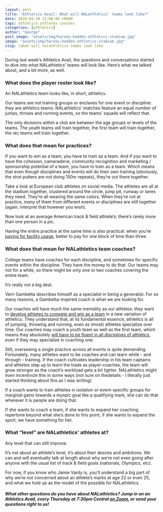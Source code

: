 ```yaml
---
layout: post
title: "Athletics Avail: What will NALathletics' teams look like?"
date: 2020-04-20 12:00:00 +0600
tags: athletics athletes coaches
categories: [athletics]
author: "George"
post_image: "assets/img/harvey-hadden-athletics-stadium.jpg"
image: "assets/img/harvey-hadden-athletics-stadium.jpg"
slug: /what will nalathletics teams look like
---
```

During last week’s Athletics Avail, the questions and conversations started to dive into what NALathletics’ teams will look like. Here’s what we talked about, and a bit more, as well.

<h3>What does the player roster look like?</h3>

An NALathletics team looks like, in short, athletics. 

Our teams are not training groups or enclaves for one event or discipline: they are athletics teams. NALathletics’ matches feature an equal number of jumps, throws and running events, so the teams’ squads will reflect that.

The only divisions within a club are between the age groups or levels of the teams. The youth teams will train together, the first team will train together, the rec teams will train together. 

<h3>What does that mean for practices?</h3>

If you want to win as a team, you have to train as a team. And if you want to have the cohesion, camaraderie, community recognition and marketing / sponsorship potential of a team, you have to train as a team. Which means that even though disciplines and events will do their own training (obviously, the shot putters are not doing 150m repeats), they’re out there together.

Take a look at European club athletes on social media. The athletes are all at the stadium together, clustered around the circle, jump pit, runway or lanes they need. They’re all wearing the same colors. When they’re not at practice, many of them from different events or disciplines are still together (again, interpret that however you wish). 

Now look at an average American track & field athlete’s: there’s rarely more than one person in a pic.

Having the entire practice at the same time is also practical: when you’re <a href="https://nalathletics.com/blog/2020/03/18/nalathletics-whats-in-it-for-me-coaches">paying for facility usage</a>, better to pay for one block of time than three. 

<h3>What does that mean for NALathletics team coaches?</h3>

College teams have coaches for each discipline, and sometimes for specific events within the discipline. They have the money to do that. Our teams may not for a while, so there might be only one or two coaches covering the entire team.

It’s really not a big deal. 

Vern Gambetta describes himself as a specialist in being a generalist. For so many reasons, a Gambetta-inspired coach is what we are looking for.

Our coaches will have much the same mentality as our athletes: they want to <a href="https://nalathletics.com/blog/2020/03/18/nalathletics-whats-in-it-for-me-athletes">develop athletes to compete and win as a team</a> in a new variation of athletics. They understand that, at its fundamental essence, athletics is all of jumping, throwing and running, even as (most) athletes specialize over time. Our coaches may coach a youth team as well as the first team, which means they absolutely <a href="https://trainingground.guru/articles/vern-gambetta-lessons-from-five-decades-in-performance">will have to be fluent in all disciplines of athletics</a>, even if they may specialize in coaching one.

Still, overseeing a single practice across all events is quite demanding. Fortunately, many athletes want to be coaches and can learn while - and through - training. If the coach cultivates leadership in his team captains and athletes step up to learn the trade as player-coaches, the team will grow stronger as the coach’s workload gets a bit lighter. NALathletics might even incentivize this in some ways (not sure on thedetails - I literally just started thinking about this as I was writing).

If a coach wants to train athletes in isolation or event-specific groups for marginal gains towards a myopic goal like a qualifying mark, she can do that wherever it is people are doing that. 

If she wants to coach a team, if she wants to expand her coaching repertoire beyond what she’s done to this point, if she wants to expand the sport, we have something for her.

<h3>What “level” are NALathletics' athletes at?</h3>

Any level that can still improve. 

It’s not about an athlete’s level, it’s about their desires and ambitions. We can and will eventually talk at length about why we’re not even going after anyone with the usual list of track & field goals (nationals, Olympics, etc). 

For now, if you know who Jamie Vardy is, you’ll understand a big part of why we’re not concerned about an athlete’s marks at age 22 or even 25, and what we hold up as the model of the possible for NALathletics. 

<h5>What other questions do you have about NALathletics? Jump in on an Athletics Avail, every Thursday at 7:30pm Central <a href="https://us04web.zoom.us/j/820113463">on Zoom</a>, or send your questions right to us!</h5>

